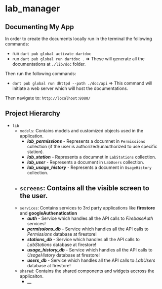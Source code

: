 # lab_manager

## Documenting My App
In order to create the documents locally run in the terminal the following commands:
- run `dart pub global activate dartdoc`
- run `dart pub global run dartdoc .`
=> These will generate all the documentations at `./lib/doc` folder.
  
Then run the following commands:
- `dart pub global run dhttpd --path ./doc/api`
=> This command will initiate a web server which will host the documentations.
  
Then navigate to: `http://localhost:8080/`

## Project Hierarchy
- `lib`
  - `models`: Contains models and customized objects used in the application.
    - **_lab_permissions_** - Represents a documnet in `Permissions` collection (if the user is authorized/unauthorized to use specific station).
    - **_lab_station_** - Represents a documnet in `LabStations` collection.
    - **_lab_user_** - Represents a document in `LabUsers` collection.
    - **_lab_usage_history_** - Represents a document in `UsageHistory` collection.
  - `screens`: Contains all the visible screen to the user.
    - 
  - `services`: Contains services to 3rd party applications like **firestore** and **googleAuthenatication**
    - **_auth_** - Service which handles all the API calls to _FirebaseAuth_ services!
    - **_permissions_db_** - Service which handles all the API calls to _Permissions_ database at firestore!
    - **_stations_db_** - Service which handles all the API calls to _LabStations_ database at firestore!
    - **_usage_history_db_** - Service which handles all the API calls to _UsageHistory_ database at firestore!
    - **_users_db_** - Service which handles all the API calls to _LabUsers_ database at firestore!
  - `shared`: Contains the shared components and widgets accross the applicaiton.
    - **__**
